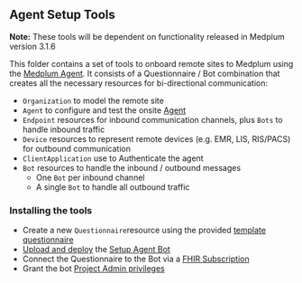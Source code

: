 ## Agent Setup Tools

**Note:** These tools will be dependent on functionality released in Medplum version 3.1.6

This folder contains a set of tools to onboard remote sites to Medplum using the [Medplum Agent](https://www.medplum.com/docs/agent). It consists of a Questionnaire / Bot combination that creates all the necessary resources for bi-directional communication:

- `Organization` to model the remote site
- `Agent` to configure and test the onsite [Agent](https://www.medplum.com/docs/agent)
- `Endpoint` resources for inbound communication channels, plus `Bots` to handle inbound traffic
- `Device` resources to represent remote devices (e.g. EMR, LIS, RIS/PACS) for outbound communication
- `ClientApplication` use to Authenticate the agent
- `Bot` resources to handle the inbound / outbound messages
  - One `Bot` per inbound channel
  - A single `Bot` to handle all outbound traffic

### Installing the tools

- Create a new `Questionnaire`resource using the provided [template questionnaire](./setup-medplum-agent.questionnaire.json)
- [Upload and deploy](https://www.medplum.com/docs/bots/bots-in-production) the [Setup Agent Bot](./setup-medplum-agent.ts)
- Connect the Questionnaire to the Bot via a [FHIR Subscription](https://www.medplum.com/docs/bots/bot-for-questionnaire-response)
- Grant the bot [Project Admin privileges](https://www.medplum.com/docs/auth/user-management-guide#promote-existing-user-to-admin)
